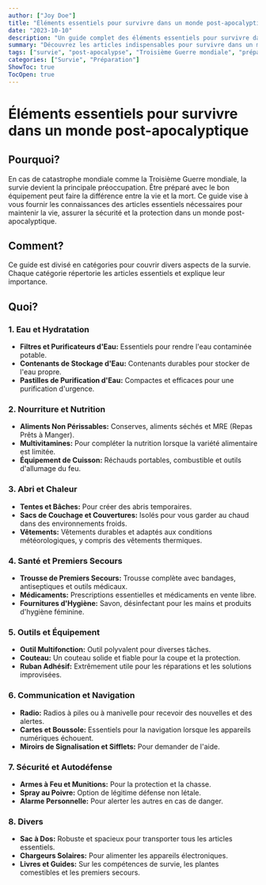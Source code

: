 ```yaml
---
author: ["Joy Doe"]
title: "Éléments essentiels pour survivre dans un monde post-apocalyptique"
date: "2023-10-10"
description: "Un guide complet des éléments essentiels pour survivre dans un monde post-apocalyptique, notamment après la Troisième Guerre mondiale."
summary: "Découvrez les articles indispensables pour survivre dans un monde post-apocalyptique, en mettant l'accent sur l'équipement pratique et essentiel pour la subsistance, la sécurité et la protection."
tags: ["survie", "post-apocalypse", "Troisième Guerre mondiale", "préparation"]
categories: ["Survie", "Préparation"]
ShowToc: true
TocOpen: true
---
```


# Éléments essentiels pour survivre dans un monde post-apocalyptique

## Pourquoi?
En cas de catastrophe mondiale comme la Troisième Guerre mondiale, la survie devient la principale préoccupation. Être préparé avec le bon équipement peut faire la différence entre la vie et la mort. Ce guide vise à vous fournir les connaissances des articles essentiels nécessaires pour maintenir la vie, assurer la sécurité et la protection dans un monde post-apocalyptique.

## Comment?
Ce guide est divisé en catégories pour couvrir divers aspects de la survie. Chaque catégorie répertorie les articles essentiels et explique leur importance.

## Quoi?

### 1. Eau et Hydratation
- **Filtres et Purificateurs d'Eau:** Essentiels pour rendre l'eau contaminée potable.
- **Contenants de Stockage d'Eau:** Contenants durables pour stocker de l'eau propre.
- **Pastilles de Purification d'Eau:** Compactes et efficaces pour une purification d'urgence.

### 2. Nourriture et Nutrition
- **Aliments Non Périssables:** Conserves, aliments séchés et MRE (Repas Prêts à Manger).
- **Multivitamines:** Pour compléter la nutrition lorsque la variété alimentaire est limitée.
- **Équipement de Cuisson:** Réchauds portables, combustible et outils d'allumage du feu.

### 3. Abri et Chaleur
- **Tentes et Bâches:** Pour créer des abris temporaires.
- **Sacs de Couchage et Couvertures:** Isolés pour vous garder au chaud dans des environnements froids.
- **Vêtements:** Vêtements durables et adaptés aux conditions météorologiques, y compris des vêtements thermiques.

### 4. Santé et Premiers Secours
- **Trousse de Premiers Secours:** Trousse complète avec bandages, antiseptiques et outils médicaux.
- **Médicaments:** Prescriptions essentielles et médicaments en vente libre.
- **Fournitures d'Hygiène:** Savon, désinfectant pour les mains et produits d'hygiène féminine.

### 5. Outils et Équipement
- **Outil Multifonction:** Outil polyvalent pour diverses tâches.
- **Couteau:** Un couteau solide et fiable pour la coupe et la protection.
- **Ruban Adhésif:** Extrêmement utile pour les réparations et les solutions improvisées.

### 6. Communication et Navigation
- **Radio:** Radios à piles ou à manivelle pour recevoir des nouvelles et des alertes.
- **Cartes et Boussole:** Essentiels pour la navigation lorsque les appareils numériques échouent.
- **Miroirs de Signalisation et Sifflets:** Pour demander de l'aide.

### 7. Sécurité et Autodéfense
- **Armes à Feu et Munitions:** Pour la protection et la chasse.
- **Spray au Poivre:** Option de légitime défense non létale.
- **Alarme Personnelle:** Pour alerter les autres en cas de danger.

### 8. Divers
- **Sac à Dos:** Robuste et spacieux pour transporter tous les articles essentiels.
- **Chargeurs Solaires:** Pour alimenter les appareils électroniques.
- **Livres et Guides:** Sur les compétences de survie, les plantes comestibles et les premiers secours.

##